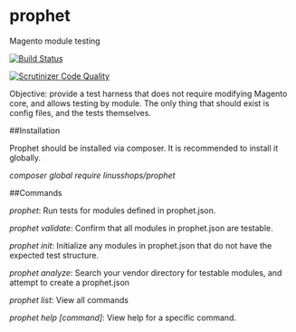 # prophet
Magento module testing

[![Build Status](https://travis-ci.org/linusshops/prophet.svg)](https://travis-ci.org/linusshops/prophet)

[![Scrutinizer Code Quality](https://scrutinizer-ci.com/g/linusshops/prophet/badges/quality-score.png?b=master)](https://scrutinizer-ci.com/g/linusshops/prophet/?branch=master)

Objective: provide a test harness that does not require modifying Magento core,
and allows testing by module.  The only thing that should exist is config files,
and the tests themselves.

##Installation

Prophet should be installed via composer.  It is recommended to install it globally.

_composer global require linusshops/prophet_

##Commands

_prophet_: Run tests for modules defined in prophet.json.

_prophet validate_: Confirm that all modules in prophet.json are testable.

_prophet init_: Initialize any modules in prophet.json that do not have the expected test structure.

_prophet analyze_: Search your vendor directory for testable modules, and attempt to create a prophet.json

_prophet list_: View all commands

_prophet help [command]_: View help for a specific command.
